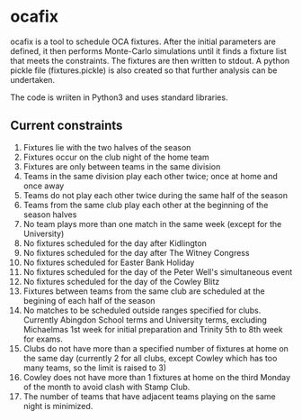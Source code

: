 # ocafix

ocafix is a tool to schedule OCA fixtures.  After the initial parameters are defined, it then performs
Monte-Carlo simulations until it finds a fixture list that meets the constraints.  The fixtures are
then written to stdout.  A python pickle file (fixtures.pickle) is also created so that further analysis
can be undertaken.

The code is wriiten in Python3 and uses standard libraries.

## Current constraints

1. Fixtures lie with the two halves of the season
2. Fixtures occur on the club night of the home team
3. Fixtures are only between teams in the same division
4. Teams in the same division play each other twice; once at home and once away
5. Teams do not play each other twice during the same half of the season
6. Teams from the same club play each other at the beginning of the season halves
7. No team plays more than one match in the same week (except for the University)
8. No fixtures scheduled for the day after Kidlington
9. No fixtures scheduled for the day after The Witney Congress
9. No fixtures scheduled for Easter Bank Holiday
10. No fixtures scheduled for the day of the Peter Well's simultaneous event
11. No fixtures scheduled for the day of the Cowley Blitz
12. Fixtures between teams from the same club are scheduled at the begining of each half of the season
13. No matches to be scheduled outside ranges specified for clubs. Currently Abingdon School terms and University terms, excluding Michaelmas 1st week for initial preparation and Trinity 5th to 8th week for exams.
14. Clubs do not have more than a specified number of fixtures at home on the same day (currently 2 for all clubs, except Cowley which has too many teams, so the limit is raised to 3)
15. Cowley does not have more than 1 fixtures at home on the third Monday of the month to avoid clash with Stamp Club.
16. The number of teams that have adjacent teams playing on the same night is minimized.
